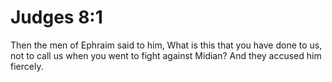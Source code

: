 # Judges 8:1

Then the men of Ephraim said to him, What is this that you have done to us, not to call us when you went to fight against Midian? And they accused him fiercely.
